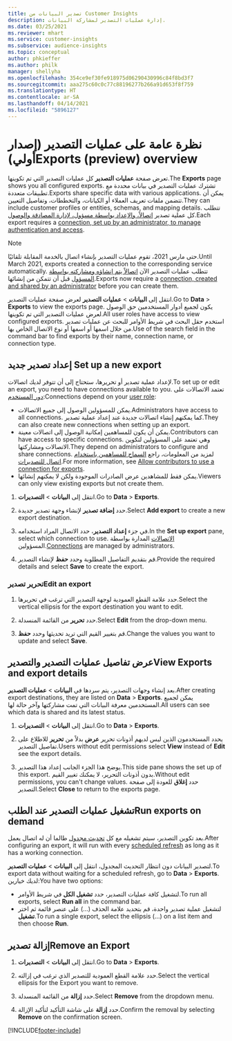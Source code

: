 ```yaml
---
title: تصدير البيانات من Customer Insights
description: إدارة عمليات التصدير لمشاركة البيانات.
ms.date: 03/25/2021
ms.reviewer: mhart
ms.service: customer-insights
ms.subservice: audience-insights
ms.topic: conceptual
author: phkieffer
ms.author: philk
manager: shellyha
ms.openlocfilehash: 354ce9ef30fe918975d06290430996c84f8bd3f7
ms.sourcegitcommit: aaa275c60c0c77c88196277b266a91d653f8f759
ms.translationtype: HT
ms.contentlocale: ar-SA
ms.lasthandoff: 04/14/2021
ms.locfileid: "5896127"
---
```

# <a name="exports-preview-overview"></a><span data-ttu-id="9e159-103">نظرة عامة على عمليات التصدير (إصدار أولي)</span><span class="sxs-lookup"><span data-stu-id="9e159-103">Exports (preview) overview</span></span>

<span data-ttu-id="9e159-104">تعرض صفحة **عمليات التصدير** كل عمليات التصدير التي تم تكوينها.</span><span class="sxs-lookup"><span data-stu-id="9e159-104">The **Exports** page shows you all configured exports.</span></span> <span data-ttu-id="9e159-105">تشترك عمليات التصدير في بيانات محددة مع تطبيقات متعددة.</span><span class="sxs-lookup"><span data-stu-id="9e159-105">Exports share specific data with various applications.</span></span> <span data-ttu-id="9e159-106">يمكن أن تتضمن ملفات تعريف العملاء أو الكيانات، والتخططات، وتفاصيل التعيين.</span><span class="sxs-lookup"><span data-stu-id="9e159-106">They can include customer profiles or entities, schemas, and mapping details.</span></span> <span data-ttu-id="9e159-107">تتطلب كل عملية تصدير [اتصالاً، والإعداد بواسطة مسؤول، لإدارة المصادقة والوصول](connections.md).</span><span class="sxs-lookup"><span data-stu-id="9e159-107">Each export requires a [connection, set up by an administrator, to manage authentication and access](connections.md).</span></span>

> [!NOTE]
> <span data-ttu-id="9e159-108">حتى مارس 2021، تقوم عمليات التصدير بإنشاء اتصال بالخدمة المقابلة تلقائيًا.</span><span class="sxs-lookup"><span data-stu-id="9e159-108">Until March 2021, exports created a connection to the corresponding service automatically.</span></span> <span data-ttu-id="9e159-109">تتطلب عمليات التصدير الآن [اتصالاً يتم إنشاؤه ومشاركته بواسطة المسؤول](connections.md) قبل أن تتمكن من إنشائها.</span><span class="sxs-lookup"><span data-stu-id="9e159-109">Exports now require a [connection, created and shared by an administrator](connections.md) before you can create them.</span></span>

<span data-ttu-id="9e159-110">انتقل إلى **البيانات** > **عمليات التصدير** لعرض صفحة عمليات التصدير.</span><span class="sxs-lookup"><span data-stu-id="9e159-110">Go to **Data** > **Exports** to view the exports page.</span></span> <span data-ttu-id="9e159-111">يكون لجميع أدوار المستخدمين حق الوصول لعرض عمليات التصدير التي تم تكوينها.</span><span class="sxs-lookup"><span data-stu-id="9e159-111">All user roles have access to view configured exports.</span></span> <span data-ttu-id="9e159-112">استخدم حقل البحث في شريط الأوامر للبحث عن عمليات تصدير من خلال اسمها أو اسمها أو نوع الاتصال الخاص بها.</span><span class="sxs-lookup"><span data-stu-id="9e159-112">Use of the search field in the command bar to find exports by their name, connection name, or connection type.</span></span>

## <a name="set-up-a-new-export"></a><span data-ttu-id="9e159-113">إعداد تصدير جديد </span><span class="sxs-lookup"><span data-stu-id="9e159-113">Set up a new export</span></span>

<span data-ttu-id="9e159-114">لإعداد عملية تصدير أو تحريرها، ستحتاج إلى أن تتوفر لديك اتصالات.</span><span class="sxs-lookup"><span data-stu-id="9e159-114">To set up or edit an export, you need to have connections available to you.</span></span> <span data-ttu-id="9e159-115">تعتمد الاتصالات على [دور المستخدم](permissions.md):</span><span class="sxs-lookup"><span data-stu-id="9e159-115">Connections depend on your [user role](permissions.md):</span></span>
- <span data-ttu-id="9e159-116">يمكن للمسؤولين الوصول إلى جميع الاتصالات.</span><span class="sxs-lookup"><span data-stu-id="9e159-116">Administrators have access to all connections.</span></span> <span data-ttu-id="9e159-117">كما يمكنهم إنشاء اتصالات جديدة عند إعداد عملية تصدير.</span><span class="sxs-lookup"><span data-stu-id="9e159-117">They can also create new connections when setting up an export.</span></span>
- <span data-ttu-id="9e159-118">يمكن أن يكون للمساهمين إمكانية الوصول إلى اتصالات معينة.</span><span class="sxs-lookup"><span data-stu-id="9e159-118">Contributors can have access to specific connections.</span></span> <span data-ttu-id="9e159-119">وهي تعتمد على المسؤولين لتكوين الاتصالات ومشاركتها.</span><span class="sxs-lookup"><span data-stu-id="9e159-119">They depend on administrators to configure and share connections.</span></span> <span data-ttu-id="9e159-120">لمزيد من المعلومات، راجع [السماح للمساهمين باستخدام اتصال للتصديرات](connections.md#allow-contributors-to-use-a-connection-for-exports).</span><span class="sxs-lookup"><span data-stu-id="9e159-120">For more information, see [Allow contributors to use a connection for exports](connections.md#allow-contributors-to-use-a-connection-for-exports).</span></span>
- <span data-ttu-id="9e159-121">يمكن فقط للمشاهدين عرض الصادرات الموجودة ولكن لا يمكنهم إنشائها.</span><span class="sxs-lookup"><span data-stu-id="9e159-121">Viewers can only view existing exports but not create them.</span></span>

1. <span data-ttu-id="9e159-122">انتقل إلى **البيانات** > **التصديرات**.</span><span class="sxs-lookup"><span data-stu-id="9e159-122">Go to **Data** > **Exports**.</span></span>

1. <span data-ttu-id="9e159-123">حدد **إضافة تصدير** لإنشاء وجهة تصدير جديدة.</span><span class="sxs-lookup"><span data-stu-id="9e159-123">Select **Add export** to create a new export destination.</span></span>

1. <span data-ttu-id="9e159-124">في جزء **إعداد التصدير**، حدد الاتصال المراد استخدامه.</span><span class="sxs-lookup"><span data-stu-id="9e159-124">In the **Set up export** pane, select which connection to use.</span></span> <span data-ttu-id="9e159-125">[الاتصالات](connections.md) المدارة بواسطة المسؤولين.</span><span class="sxs-lookup"><span data-stu-id="9e159-125">[Connections](connections.md) are managed by administrators.</span></span> 

1. <span data-ttu-id="9e159-126">قم بتقديم التفاصيل المطلوبة وحدد **حفظ** لإنشاء التصدير.</span><span class="sxs-lookup"><span data-stu-id="9e159-126">Provide the required details and select **Save** to create the export.</span></span>

### <a name="edit-an-export"></a><span data-ttu-id="9e159-127">تحرير تصدير</span><span class="sxs-lookup"><span data-stu-id="9e159-127">Edit an export</span></span>

1. <span data-ttu-id="9e159-128">حدد علامة القطع العمودية لوجهة التصدير التي ترغب في تحريرها.</span><span class="sxs-lookup"><span data-stu-id="9e159-128">Select the vertical ellipsis for the export destination you want to edit.</span></span>

1. <span data-ttu-id="9e159-129">حدد **تحرير** من القائمة المنسدلة.</span><span class="sxs-lookup"><span data-stu-id="9e159-129">Select **Edit** from the drop-down menu.</span></span>

1. <span data-ttu-id="9e159-130">قم بتغيير القيم التي تريد تحديثها وحدد **حفظ**.</span><span class="sxs-lookup"><span data-stu-id="9e159-130">Change the values you want to update and select **Save**.</span></span>

## <a name="view-exports-and-export-details"></a><span data-ttu-id="9e159-131">عرض تفاصيل عمليات التصدير والتصدير</span><span class="sxs-lookup"><span data-stu-id="9e159-131">View Exports and export details</span></span>

<span data-ttu-id="9e159-132">بعد إنشاء وجهات التصدير، يتم سردها في **البيانات** > **عمليات التصدير**.</span><span class="sxs-lookup"><span data-stu-id="9e159-132">After creating export destinations, they are listed on **Data** > **Exports**.</span></span> <span data-ttu-id="9e159-133">يمكن لجميع المستخدمين معرفة البيانات التي تمت مشاركتها وآخر حالة لها.</span><span class="sxs-lookup"><span data-stu-id="9e159-133">All users can see which data is shared and its latest status.</span></span>

1. <span data-ttu-id="9e159-134">انتقل إلى **البيانات** > **التصديرات**.</span><span class="sxs-lookup"><span data-stu-id="9e159-134">Go to **Data** > **Exports**.</span></span>

1. <span data-ttu-id="9e159-135">يحدد المستخدمون الذين ليس لديهم أذونات تحرير **عرض** بدلاً من **تحرير** للاطلاع على تفاصيل التصدير.</span><span class="sxs-lookup"><span data-stu-id="9e159-135">Users without edit permissions select **View** instead of **Edit** see the export details.</span></span>

1. <span data-ttu-id="9e159-136">يوضح هذا الجزء الجانب إعداد هذا التصدير.</span><span class="sxs-lookup"><span data-stu-id="9e159-136">This side pane shows the set up of this export.</span></span> <span data-ttu-id="9e159-137">بدون أذونات التحرير، لا يمكنك تغيير القيم.</span><span class="sxs-lookup"><span data-stu-id="9e159-137">Without edit permissions, you can't change values.</span></span> <span data-ttu-id="9e159-138">حدد **إغلاق** للعودة إلى صفحة التصدير.</span><span class="sxs-lookup"><span data-stu-id="9e159-138">Select **Close** to return to the exports page.</span></span>

## <a name="run-exports-on-demand"></a><span data-ttu-id="9e159-139">تشغيل عمليات التصدير عند الطلب</span><span class="sxs-lookup"><span data-stu-id="9e159-139">Run exports on demand</span></span>

<span data-ttu-id="9e159-140">بعد تكوين التصدير، سيتم تشغيله مع كل [تحديث مجدول](system.md#schedule-tab) طالما أن له اتصال يعمل.</span><span class="sxs-lookup"><span data-stu-id="9e159-140">After configuring an export, it will run with every [scheduled refresh](system.md#schedule-tab) as long as it has a working connection.</span></span>

<span data-ttu-id="9e159-141">لتصدير البيانات دون انتظار التحديث المجدول، انتقل إلى **البيانات** > **عمليات التصدير**.</span><span class="sxs-lookup"><span data-stu-id="9e159-141">To export data without waiting for a scheduled refresh, go to **Data** > **Exports**.</span></span> <span data-ttu-id="9e159-142">لديك خيارين:</span><span class="sxs-lookup"><span data-stu-id="9e159-142">You have two options:</span></span>

- <span data-ttu-id="9e159-143">لتشغيل كافة عمليات التصدير، حدد **تشغيل الكل** في شريط الأوامر.</span><span class="sxs-lookup"><span data-stu-id="9e159-143">To run all exports, select **Run all** in the command bar.</span></span> 
- <span data-ttu-id="9e159-144">لتشغيل عملية تصدير واحدة، قم بتحديد علامة الحذف (...) على عنصر قائمة ثم اختر **تشغيل**.</span><span class="sxs-lookup"><span data-stu-id="9e159-144">To run a single export, select the ellipsis (...) on a list item and then choose **Run**.</span></span>

## <a name="remove-an-export"></a><span data-ttu-id="9e159-145">إزالة تصدير</span><span class="sxs-lookup"><span data-stu-id="9e159-145">Remove an Export</span></span>

1. <span data-ttu-id="9e159-146">انتقل إلى **البيانات** > **التصديرات**.</span><span class="sxs-lookup"><span data-stu-id="9e159-146">Go to **Data** > **Exports**.</span></span>

1. <span data-ttu-id="9e159-147">حدد علامة القطع العمودية للتصدير الذي ترغب في إزالته.</span><span class="sxs-lookup"><span data-stu-id="9e159-147">Select the vertical ellipsis for the Export you want to remove.</span></span>

1. <span data-ttu-id="9e159-148">حدد **إزالة** من القائمة المنسدلة.</span><span class="sxs-lookup"><span data-stu-id="9e159-148">Select **Remove** from the dropdown menu.</span></span>

1. <span data-ttu-id="9e159-149">حدد **إزالة** على شاشة التأكيد لتأكيد الإزالة.</span><span class="sxs-lookup"><span data-stu-id="9e159-149">Confirm the removal by selecting **Remove** on the confirmation screen.</span></span>


[!INCLUDE[footer-include](../includes/footer-banner.md)]
